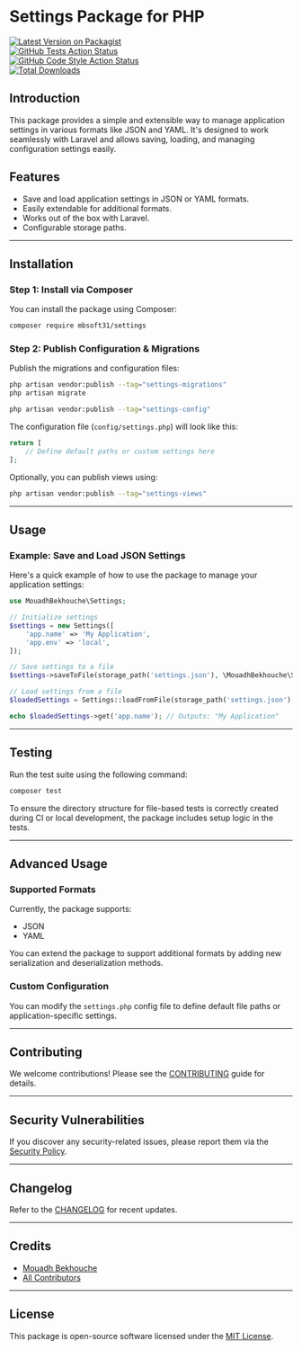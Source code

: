 # Settings Package for PHP

[![Latest Version on Packagist](https://img.shields.io/packagist/v/mbsoft31/settings.svg?style=flat-square)](https://packagist.org/packages/mbsoft31/settings)  
[![GitHub Tests Action Status](https://img.shields.io/github/actions/workflow/status/mbsoft31/settings/run-tests.yml?branch=main&label=tests&style=flat-square)](https://github.com/mbsoft31/settings/actions?query=workflow%3Arun-tests+branch%3Amain)  
[![GitHub Code Style Action Status](https://img.shields.io/github/actions/workflow/status/mbsoft31/settings/fix-php-code-style-issues.yml?branch=main&label=code%20style&style=flat-square)](https://github.com/mbsoft31/settings/actions?query=workflow%3A"Fix+PHP+code+style+issues"+branch%3Amain)  
[![Total Downloads](https://img.shields.io/packagist/dt/mbsoft31/settings.svg?style=flat-square)](https://packagist.org/packages/mbsoft31/settings)

## Introduction

This package provides a simple and extensible way to manage application settings in various formats like JSON and YAML. It's designed to work seamlessly with Laravel and allows saving, loading, and managing configuration settings easily.

## Features

- Save and load application settings in JSON or YAML formats.
- Easily extendable for additional formats.
- Works out of the box with Laravel.
- Configurable storage paths.

---

## Installation

### Step 1: Install via Composer

You can install the package using Composer:

```bash
composer require mbsoft31/settings
```

### Step 2: Publish Configuration & Migrations

Publish the migrations and configuration files:

```bash
php artisan vendor:publish --tag="settings-migrations"
php artisan migrate

php artisan vendor:publish --tag="settings-config"
```

The configuration file (`config/settings.php`) will look like this:

```php
return [
    // Define default paths or custom settings here
];
```

Optionally, you can publish views using:

```bash
php artisan vendor:publish --tag="settings-views"
```

---

## Usage

### Example: Save and Load JSON Settings

Here's a quick example of how to use the package to manage your application settings:

```php
use MouadhBekhouche\Settings;

// Initialize settings
$settings = new Settings([
    'app.name' => 'My Application',
    'app.env' => 'local',
]);

// Save settings to a file
$settings->saveToFile(storage_path('settings.json'), \MouadhBekhouche\Settings\ConfigFormat::JSON);

// Load settings from a file
$loadedSettings = Settings::loadFromFile(storage_path('settings.json'), \MouadhBekhouche\Settings\ConfigFormat::JSON);

echo $loadedSettings->get('app.name'); // Outputs: "My Application"
```

---

## Testing

Run the test suite using the following command:

```bash
composer test
```

To ensure the directory structure for file-based tests is correctly created during CI or local development, the package includes setup logic in the tests.

---

## Advanced Usage

### Supported Formats

Currently, the package supports:

- JSON
- YAML

You can extend the package to support additional formats by adding new serialization and deserialization methods.

### Custom Configuration

You can modify the `settings.php` config file to define default file paths or application-specific settings.

---

## Contributing

We welcome contributions! Please see the [CONTRIBUTING](CONTRIBUTING.md) guide for details.

---

## Security Vulnerabilities

If you discover any security-related issues, please report them via the [Security Policy](../../security/policy).

---

## Changelog

Refer to the [CHANGELOG](CHANGELOG.md) for recent updates.

---

## Credits

- [Mouadh Bekhouche](https://github.com/mbsoft31)
- [All Contributors](../../contributors)

---

## License

This package is open-source software licensed under the [MIT License](LICENSE.md).
